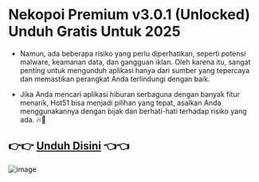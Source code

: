 # Nekopoi Premium v3.0.1 (Unlocked) Unduh Gratis Untuk 2025
- Namun, ada beberapa risiko yang perlu diperhatikan, seperti potensi malware, keamanan data, dan gangguan iklan. Oleh karena itu, sangat penting untuk mengunduh aplikasi hanya dari sumber yang tepercaya dan memastikan perangkat Anda terlindungi dengan baik.

- Jika Anda mencari aplikasi hiburan serbaguna dengan banyak fitur menarik, Hot51 bisa menjadi pilihan yang tepat, asalkan Anda menggunakannya dengan bijak dan berhati-hati terhadap risiko yang ada. 🔥📱
 
 ## 👉👉 [Unduh Disini](https://tinyurl.com/3h3vvb8v) 👈👈
 ![image](https://github.com/user-attachments/assets/7f25f704-1d2c-4afb-832e-704c25b4b883)


